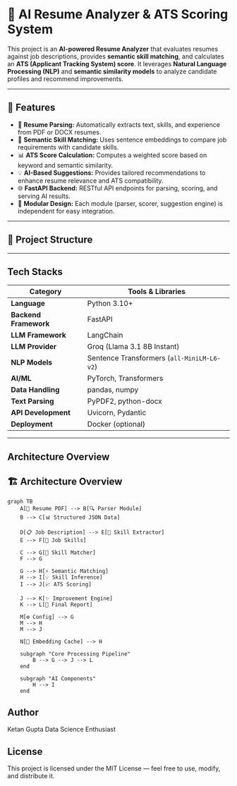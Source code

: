 # 🧠 AI Resume Analyzer & ATS Scoring System

This project is an **AI-powered Resume Analyzer** that evaluates resumes against job descriptions, provides **semantic skill matching**, and calculates an **ATS (Applicant Tracking System) score**. It leverages **Natural Language Processing (NLP)** and **semantic similarity models** to analyze candidate profiles and recommend improvements.

---

## 🚀 Features

- 📄 **Resume Parsing:** Automatically extracts text, skills, and experience from PDF or DOCX resumes.  
- 🧩 **Semantic Skill Matching:** Uses sentence embeddings to compare job requirements with candidate skills.  
- 📊 **ATS Score Calculation:** Computes a weighted score based on keyword and semantic similarity.  
- 💡 **AI-Based Suggestions:** Provides tailored recommendations to enhance resume relevance and ATS compatibility.  
- 🌐 **FastAPI Backend:** RESTful API endpoints for parsing, scoring, and serving AI results.  
- 🧱 **Modular Design:** Each module (parser, scorer, suggestion engine) is independent for easy integration.

---

## 🧩 Project Structure


---
## Tech Stacks

| Category | Tools & Libraries |
|-----------|-------------------|
| **Language** | Python 3.10+ |
| **Backend Framework** | FastAPI |
| **LLM Framework** | LangChain |
| **LLM Provider** | Groq (Llama 3.1 8B Instant) |
| **NLP Models** | Sentence Transformers (`all-MiniLM-L6-v2`) |
| **AI/ML** | PyTorch, Transformers |
| **Data Handling** | pandas, numpy |
| **Text Parsing** | PyPDF2, python-docx |
| **API Development** | Uvicorn, Pydantic |
| **Deployment** | Docker (optional) |

---

## Architecture Overview

## 🏗️ Architecture Overview

```mermaid
graph TB
    A[📄 Resume PDF] --> B[🔍 Parser Module]
    B --> C[📊 Structured JSON Data]
    
    D[📋 Job Description] --> E[🎯 Skill Extractor]
    E --> F[🔧 Job Skills]
    
    C --> G[🧠 Skill Matcher]
    F --> G
    
    G --> H[⚡ Semantic Matching]
    H --> I[💡 Skill Inference]
    I --> J[📈 ATS Scoring]
    
    J --> K[✨ Improvement Engine]
    K --> L[🎊 Final Report]
    
    M[⚙️ Config] --> G
    M --> H
    M --> J
    
    N[💾 Embedding Cache] --> H
    
    subgraph "Core Processing Pipeline"
        B --> G --> J --> L
    end
    
    subgraph "AI Components"
        H --> I
    end
```

## Author
Ketan Gupta
Data Science Enthusiast

## License
This project is licensed under the MIT License — feel free to use, modify, and distribute it.
